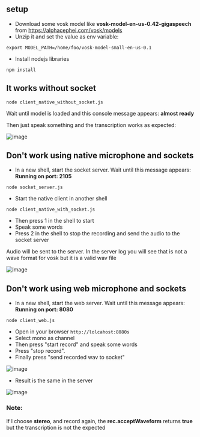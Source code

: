 ## setup

- Download some vosk model like **vosk-model-en-us-0.42-gigaspeech** from  https://alphacephei.com/vosk/models 
- Unzip it and set the value as env variable:

```
export MODEL_PATH=/home/foo/vosk-model-small-en-us-0.1
```
- Install nodejs libraries

```
npm install
```

## It works without socket

```
node client_native_without_socket.js
```

Wait until model is loaded and this console message appears: **almost ready**

Then just speak something and the transcription works as expected:

![image](https://github.com/jrichardsz/nodejs-wav-vosk-transcription/assets/3322836/1adb2725-a057-43bc-a45b-d7b71d82b582)


## Don't work using native microphone and sockets

- In a new shell, start the socket server. Wait until this message appears: **Running on port: 2105**

```
node socket_server.js
```

- Start the native client in another shell

```
node client_native_with_socket.js
```

- Then press 1 in the shell to start
- Speak some words
- Press 2 in the shell to stop the recording and send the audio to the socket server

Audio will be sent to the server. In the server log you will see that is not a wave format for vosk but it is a valid wav file

![image](https://github.com/jrichardsz/nodejs-wav-vosk-transcription/assets/3322836/ed18e7dc-11a9-4eec-b36a-1bc18aeb09ee)


## Don't work using web microphone and sockets

- In a new shell, start the web server. Wait until this message appears: **Running on port: 8080**

```
node client_web.js
```

- Open in your browser `http://lolcahost:8080s`
- Select mono as channel
- Then press "start record" and speak some words
- Press "stop record".
- Finally press "send recorded wav to socket"

![image](https://github.com/jrichardsz/nodejs-wav-vosk-transcription/assets/3322836/529dbf18-36e6-4c88-81f6-d9da40ccfa36)

- Result is the same in the server

![image](https://github.com/jrichardsz/nodejs-wav-vosk-transcription/assets/3322836/ed18e7dc-11a9-4eec-b36a-1bc18aeb09ee)

### Note: 

If I choose **stereo**, and record again, the **rec.acceptWaveform** returns **true** but the transcription is not the expected
